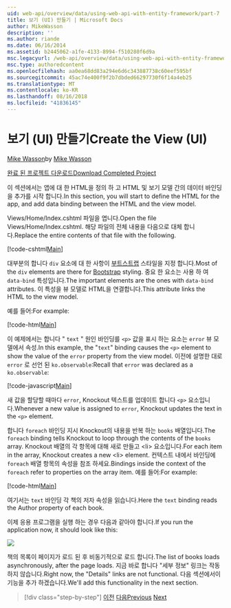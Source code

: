 ```yaml
---
uid: web-api/overview/data/using-web-api-with-entity-framework/part-7
title: 보기 (UI) 만들기 | Microsoft Docs
author: MikeWasson
description: ''
ms.author: riande
ms.date: 06/16/2014
ms.assetid: b2445062-a1fe-4133-8994-f510280f6d9a
msc.legacyurl: /web-api/overview/data/using-web-api-with-entity-framework/part-7
msc.type: authoredcontent
ms.openlocfilehash: aa0ea68dd83a294e6d6c343887738c60eef595bf
ms.sourcegitcommit: 45ac74e400f9f2b7dbded66297730f6f14a4eb25
ms.translationtype: MT
ms.contentlocale: ko-KR
ms.lasthandoff: 08/16/2018
ms.locfileid: "41836145"
---
```

<a name="create-the-view-ui"></a><span data-ttu-id="2b6e6-102">보기 (UI) 만들기</span><span class="sxs-lookup"><span data-stu-id="2b6e6-102">Create the View (UI)</span></span>
====================
<span data-ttu-id="2b6e6-103">[Mike Wasson](https://github.com/MikeWasson)</span><span class="sxs-lookup"><span data-stu-id="2b6e6-103">by [Mike Wasson](https://github.com/MikeWasson)</span></span>

[<span data-ttu-id="2b6e6-104">완료 된 프로젝트 다운로드</span><span class="sxs-lookup"><span data-stu-id="2b6e6-104">Download Completed Project</span></span>](https://github.com/MikeWasson/BookService)

<span data-ttu-id="2b6e6-105">이 섹션에서는 앱에 대 한 HTML을 정의 하 고 HTML 및 보기 모델 간의 데이터 바인딩을 추가를 시작 합니다.</span><span class="sxs-lookup"><span data-stu-id="2b6e6-105">In this section, you will start to define the HTML for the app, and add data binding between the HTML and the view model.</span></span>

<span data-ttu-id="2b6e6-106">Views/Home/Index.cshtml 파일을 엽니다.</span><span class="sxs-lookup"><span data-stu-id="2b6e6-106">Open the file Views/Home/Index.cshtml.</span></span> <span data-ttu-id="2b6e6-107">해당 파일의 전체 내용을 다음으로 대체 합니다.</span><span class="sxs-lookup"><span data-stu-id="2b6e6-107">Replace the entire contents of that file with the following.</span></span>

[!code-cshtml[Main](part-7/samples/sample1.cshtml)]

<span data-ttu-id="2b6e6-108">대부분의 합니다 `div` 요소에 대 한 사항이 [부트스트랩](http://getbootstrap.com/) 스타일을 지정 합니다.</span><span class="sxs-lookup"><span data-stu-id="2b6e6-108">Most of the `div` elements are there for [Bootstrap](http://getbootstrap.com/) styling.</span></span> <span data-ttu-id="2b6e6-109">중요 한 요소는 사용 하 여 `data-bind` 특성입니다.</span><span class="sxs-lookup"><span data-stu-id="2b6e6-109">The important elements are the ones with `data-bind` attributes.</span></span> <span data-ttu-id="2b6e6-110">이 특성을 뷰 모델로 HTML을 연결합니다.</span><span class="sxs-lookup"><span data-stu-id="2b6e6-110">This attribute links the HTML to the view model.</span></span>

<span data-ttu-id="2b6e6-111">예를 들어:</span><span class="sxs-lookup"><span data-stu-id="2b6e6-111">For example:</span></span>

[!code-html[Main](part-7/samples/sample2.html)]

<span data-ttu-id="2b6e6-112">이 예제에서는 합니다 &quot; `text` &quot; 원인 바인딩를 `<p>` 값을 표시 하는 요소는 `error` 뷰 모델에서 속성.</span><span class="sxs-lookup"><span data-stu-id="2b6e6-112">In this example, the &quot;`text`&quot; binding causes the `<p>` element to show the value of the `error` property from the view model.</span></span> <span data-ttu-id="2b6e6-113">이전에 설명한 대로 `error` 로 선언 된 `ko.observable`:</span><span class="sxs-lookup"><span data-stu-id="2b6e6-113">Recall that `error` was declared as a `ko.observable`:</span></span>

[!code-javascript[Main](part-7/samples/sample3.js)]

<span data-ttu-id="2b6e6-114">새 값을 할당할 때마다 `error`, Knockout 텍스트를 업데이트 합니다 `<p>` 요소입니다.</span><span class="sxs-lookup"><span data-stu-id="2b6e6-114">Whenever a new value is assigned to `error`, Knockout updates the text in the `<p>` element.</span></span>

<span data-ttu-id="2b6e6-115">합니다 `foreach` 바인딩 지시 Knockout의 내용을 반복 하는 `books` 배열입니다.</span><span class="sxs-lookup"><span data-stu-id="2b6e6-115">The `foreach` binding tells Knockout to loop through the contents of the `books` array.</span></span> <span data-ttu-id="2b6e6-116">Knockout 배열의 각 항목에 대해 새로 만들고 &lt;li&gt; 요소입니다.</span><span class="sxs-lookup"><span data-stu-id="2b6e6-116">For each item in the array, Knockout creates a new &lt;li&gt; element.</span></span> <span data-ttu-id="2b6e6-117">컨텍스트 내에서 바인딩에 `foreach` 배열 항목의 속성을 참조 하세요.</span><span class="sxs-lookup"><span data-stu-id="2b6e6-117">Bindings inside the context of the `foreach` refer to properties on the array item.</span></span> <span data-ttu-id="2b6e6-118">예를 들어:</span><span class="sxs-lookup"><span data-stu-id="2b6e6-118">For example:</span></span>

[!code-html[Main](part-7/samples/sample4.html)]

<span data-ttu-id="2b6e6-119">여기서는 `text` 바인딩 각 책의 저자 속성을 읽습니다.</span><span class="sxs-lookup"><span data-stu-id="2b6e6-119">Here the `text` binding reads the Author property of each book.</span></span>

<span data-ttu-id="2b6e6-120">이제 응용 프로그램을 실행 하는 경우 다음과 같아야 합니다.</span><span class="sxs-lookup"><span data-stu-id="2b6e6-120">If you run the application now, it should look like this:</span></span>

![](part-7/_static/image1.png)

<span data-ttu-id="2b6e6-121">책의 목록이 페이지가 로드 된 후 비동기적으로 로드 합니다.</span><span class="sxs-lookup"><span data-stu-id="2b6e6-121">The list of books loads asynchronously, after the page loads.</span></span> <span data-ttu-id="2b6e6-122">지금 바로 합니다 &quot;세부 정보&quot; 링크는 작동 하지 않습니다.</span><span class="sxs-lookup"><span data-stu-id="2b6e6-122">Right now, the &quot;Details&quot; links are not functional.</span></span> <span data-ttu-id="2b6e6-123">다음 섹션에서이 기능을 추가 하겠습니다.</span><span class="sxs-lookup"><span data-stu-id="2b6e6-123">We'll add this functionality in the next section.</span></span>

> [!div class="step-by-step"]
> <span data-ttu-id="2b6e6-124">[이전](part-6.md)
> [다음](part-8.md)</span><span class="sxs-lookup"><span data-stu-id="2b6e6-124">[Previous](part-6.md)
[Next](part-8.md)</span></span>

